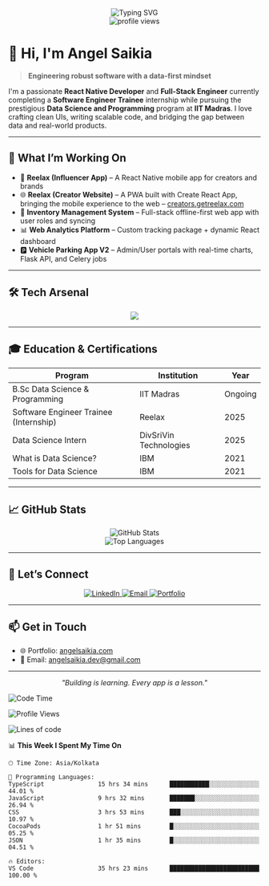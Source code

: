 <div align="center">
  <img src="https://readme-typing-svg.demolab.com?font=Fira+Code&duration=3000&pause=1000&color=2563EB&center=true&vCenter=true&width=435&lines=React+Native+Developer;Full-Stack+Engineer;IIT+Madras+Scholar;Building+Smart+and+Scalable+Apps" alt="Typing SVG" />
</div>

<div align="center">
  <img src="https://komarev.com/ghpvc/?username=dhunu&label=Portfolio%20Views&color=2563eb&style=flat" alt="profile views" />
</div>

# 👋 Hi, I'm Angel Saikia

> **Engineering robust software with a data-first mindset**

I'm a passionate **React Native Developer** and **Full-Stack Engineer** currently completing a **Software Engineer Trainee** internship while pursuing the prestigious **Data Science and Programming** program at **IIT Madras**. I love crafting clean UIs, writing scalable code, and bridging the gap between data and real-world products.

---

## 🚀 What I’m Working On

- 📱 **Reelax (Influencer App)** – A React Native mobile app for creators and brands  
- 🌐 **Reelax (Creator Website)** – A PWA built with Create React App, bringing the mobile experience to the web – [creators.getreelax.com](https://creators.getreelax.com/)  
- 🧾 **Inventory Management System** – Full-stack offline-first web app with user roles and syncing  
- 📊 **Web Analytics Platform** – Custom tracking package + dynamic React dashboard  
- 🅿️ **Vehicle Parking App V2** – Admin/User portals with real-time charts, Flask API, and Celery jobs  

---

## 🛠️ Tech Arsenal

<div align="center">
  <img src="https://skillicons.dev/icons?i=react,vue,ts,js,python,flask,figma,git,firebase,sqlite,postgres,docker" />
</div>

---

## 🎓 Education & Certifications

<div align="center">

| Program | Institution | Year |
|--------|-------------|------|
| B.Sc Data Science & Programming | IIT Madras | Ongoing |
| Software Engineer Trainee (Internship) | Reelax | 2025 |
| Data Science Intern | DivSriVin Technologies | 2025 |
| What is Data Science? | IBM | 2021 |
| Tools for Data Science | IBM | 2021 |

</div>

---

## 📈 GitHub Stats

<div align="center">
  <img src="https://github-readme-stats.vercel.app/api?username=Dhunu&show_icons=true&hide_title=true&count_private=true&include_all_commits=true&theme=default" alt="GitHub Stats" />
  <br />
  <img src="https://github-readme-stats.vercel.app/api/top-langs/?username=Dhunu&layout=compact&theme=default" alt="Top Languages" />
</div>


---

## 🤝 Let’s Connect

<div align="center">
  <a href="https://linkedin.com/in/angel-saikia" target="_blank">
    <img src="https://skillicons.dev/icons?i=linkedin" alt="LinkedIn" />
  </a>
  <a href="mailto:angelsaikia.dev@gmail.com" target="_blank">
    <img src="https://skillicons.dev/icons?i=gmail" alt="Email" />
  </a>
  <a href="https://angelsaikia.com" target="_blank">
    <img src="https://skillicons.dev/icons?i=webflow" alt="Portfolio" />
  </a>
</div>

---

## 📫 Get in Touch

- 🌐 Portfolio: [angelsaikia.com](https://angelsaikia.com)
- 📧 Email: [angelsaikia.dev@gmail.com](mailto:angelsaikia.dev@gmail.com)

---

<div align="center">
  <em>"Building is learning. Every app is a lesson."</em>
</div>


<!--START_SECTION:waka-->
![Code Time](http://img.shields.io/badge/Code%20Time-2%2C587%20hrs%2031%20mins-blue)

![Profile Views](http://img.shields.io/badge/Profile%20Views-0-blue)

![Lines of code](https://img.shields.io/badge/From%20Hello%20World%20I%27ve%20Written-4.9%20million%20lines%20of%20code-blue)

📊 **This Week I Spent My Time On** 

```text
🕑︎ Time Zone: Asia/Kolkata

💬 Programming Languages: 
TypeScript               15 hrs 34 mins      ███████████░░░░░░░░░░░░░░   44.01 % 
JavaScript               9 hrs 32 mins       ███████░░░░░░░░░░░░░░░░░░   26.94 % 
CSS                      3 hrs 53 mins       ███░░░░░░░░░░░░░░░░░░░░░░   10.97 % 
CocoaPods                1 hr 51 mins        █░░░░░░░░░░░░░░░░░░░░░░░░   05.25 % 
JSON                     1 hr 35 mins        █░░░░░░░░░░░░░░░░░░░░░░░░   04.51 % 

🔥 Editors: 
VS Code                  35 hrs 23 mins      █████████████████████████   100.00 % 
```


<!--END_SECTION:waka-->
